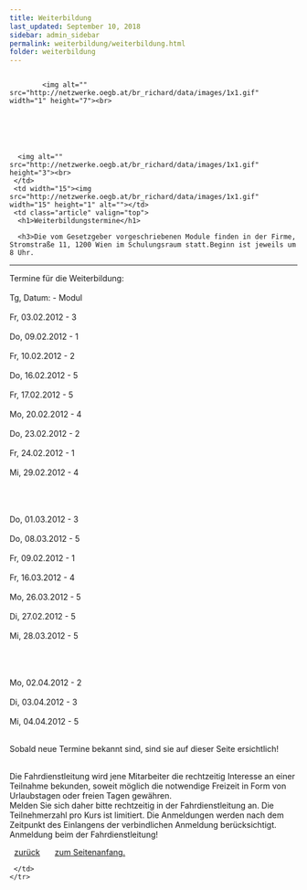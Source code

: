 ```yaml
---
title: Weiterbildung
last_updated: September 10, 2018
sidebar: admin_sidebar
permalink: weiterbildung/weiterbildung.html
folder: weiterbildung
---
```


<tbody><tr width="450">
     <td valign="top" class="articleleftcolumn">
      <img src="http://netzwerke.oegb.at/br_richard/data/upload/schule 01.1.gif" alt="" border="0"><br>
      
      
			<img alt="" src="http://netzwerke.oegb.at/br_richard/data/images/1x1.gif" width="1" height="7"><br>
			
      
      
			
			
      
      <img alt="" src="http://netzwerke.oegb.at/br_richard/data/images/1x1.gif" height="3"><br>
     </td>
     <td width="15"><img src="http://netzwerke.oegb.at/br_richard/data/images/1x1.gif" width="15" height="1" alt=""></td>
     <td class="article" valign="top">
      <h1>Weiterbildungstermine</h1>
      
      <h3>Die vom Gesetzgeber vorgeschriebenen Module finden in der Firme, Stromstraße 11, 1200 Wien im Schulungsraum statt.Beginn ist jeweils um 8 Uhr.
</h3>
      <hr size="1" noshade="sure">
   		<p>Termine für die Weiterbildung:<br><br>
Tg,   Datum:      - Modul<br><br>
Fr,  03.02.2012   -  3<br><br>
Do,  09.02.2012   -  1<br><br>
Fr,  10.02.2012   -  2<br><br>
Do,  16.02.2012   -  5<br><br>
Fr,  17.02.2012   -  5<br><br>
Mo,  20.02.2012   -  4<br><br>
Do,  23.02.2012   -  2<br><br>
Fr,  24.02.2012   -  1<br><br>
Mi,  29.02.2012   -  4<br><br><br><br>

Do,  01.03.2012   -  3<br><br>
Do,  08.03.2012   -  5<br><br>
Fr,  09.02.2012   -  1<br><br>
Fr,  16.03.2012   -  4<br><br>
Mo,  26.03.2012   -  5<br><br>
Di,  27.02.2012   -  5<br><br>
Mi,  28.03.2012   -  5<br><br><br><br>

Mo,  02.04.2012   -  2<br><br>
Di,  03.04.2012   -  3<br><br>
Mi,  04.04.2012   -  5<br><br>


Sobald neue Termine bekannt sind, sind sie auf dieser Seite ersichtlich!<br><br>

Die Fahrdienstleitung wird jene Mitarbeiter die rechtzeitig Interesse an einer Teilnahme bekunden, soweit möglich die notwendige Freizeit in Form von Urlaubstagen oder freien Tagen gewähren.<br>
Melden Sie sich daher bitte rechtzeitig in der Fahrdienstleitung an. Die Teilnehmerzahl pro Kurs ist limitiert. Die Anmeldungen werden nach dem Zeitpunkt des Einlangens der verbindlichen Anmeldung berücksichtigt.<br>
Anmeldung beim der Fahrdienstleitung!</p>
      <div class="articlefooter"></div>

<a href="http://netzwerke.oegb.at/br_richard/ContentServer?pagename=Netzwerke/Index&amp;nw=br_richard&amp;L0=09f4097c90ebcea3e938110a15ea960b&amp;L1=a81591015dbd50d0b4916a502bc97837&amp;L2=d54f61d5596a6c79775533ab36ce02be&amp;" class="quick_nav_bold"><img alt="" src="http://netzwerke.oegb.at/br_richard/data/images/contentarrowleft.gif" width="8" height="11" border="0">zurück</a>&nbsp; &nbsp;
<a href="#top" class="quick_nav_bold"><img alt="" src="http://netzwerke.oegb.at/br_richard/data/images/contentarrowup.gif" width="10" height="11" border="0">zum Seitenanfang.</a>&nbsp; &nbsp;






<!--      <hr size="1" noshade="indeed"> -->
<!--      <div align="right">
       <a href="#" class="quick_nav_bold"><img alt="" src="http://netzwerke.oegb.at/br_richard/data/images/contentarrow.gif" width="8" height="11" border="0" />Online-Bestellen</a>&nbsp; &nbsp;
       <a href="#" class="quick_nav_bold"><img alt="" src="http://netzwerke.oegb.at/br_richard/data/images/contentarrow.gif" width="8" height="11" border="0" />Anfrage</a>
      </div>-->

     

     </td>
    </tr>
   </tbody>
